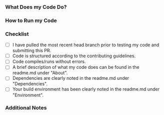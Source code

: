 ### What Does my Code Do?

### How to Run my Code

### Checklist
- [ ] I have pulled the most recent head branch prior to testing my code and submitting this PR.
- [ ] Code is structured according to the contributing guidelines.
- [ ] Code compiles/runs without errors.
- [ ] A brief description of what my code does can be found in the readme.md under "About".
- [ ] Dependencies are clearly noted in the readme.md under "Dependencies".
- [ ] Your build environment has been clearly noted in the readme.md under "Environment".

### Additional Notes
